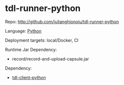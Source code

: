 # tdl-runner-python

Repo: http://github.com/julianghionoiu/tdl-runner-python

Language: [Python](python.md)

Deployment targets: local/Docker, CI

Runtime Jar Dependency:

- record/record-and-upload-capsule.jar

Dependency:

- [tdl-client-python](tdl-client-python.md)